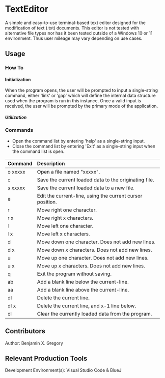 # TextEditor
A simple and easy-to-use terminal-based text editor designed for the modification of text (.txt) documents. This editor is not tested with alternative file types nor has it been tested outside of a Windows 10 or 11 environment. Thus user mileage may vary depending on use cases.
## Usage
### How To
#### Initialization
When the program opens, the user will be prompted to input a single-string command, either 'link' or 'gap' which will define the internal data structure used when the program is run in this instance. Once a valid input is received, the user will be prompted by the primary mode of the application.
##### Utilization

### Commands
- Open the command list by entering 'help' as a single-string input. 
- Close the command list by entering 'Exit' as a single-string input when the command list is open.

| Command |                        Description                        |
|---------|:----------------------------------------------------------|
| o xxxxx |                 Open a file named "xxxxx".                |
| c       |   Save the current loaded data to the originating file.   |
| s xxxxx |        Save the current loaded data to a new file.        |
| e       | Edit the current-line, using the current cursor position. |
| r       |                 Move right one character.                 |
| r x     |                  Move right x characters.                 |
| l       |                  Move left one character.                 |
| l x     |                  Move left x characters.                  |
| d       |      Move down one character. Does not add new lines.     |
| d x     |      Move down x characters. Does not add new lines.      |
| u       |       Move up one character. Does not add new lines.      |
| u x     |       Move up x characters. Does not add new lines.       |
| q       |              Exit the program without saving.             |
| ab      |          Add a blank line below the current-line.         |
| aa      |          Add a blank line above the current-line.         |
| dl      |                  Delete the current line.                 |
| dl x    |        Delete the current line, and x-1 line below.       |
| cl      |     Clear the currently loaded data from the program.     |

## Contributors
Author: Benjamin X. Gregory
## Relevant Production Tools
Development Environment(s): Visual Studio Code & BlueJ
